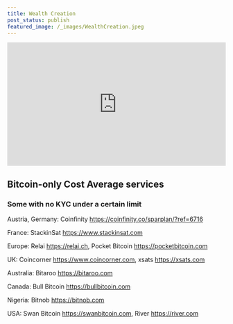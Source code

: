 ```yaml
---
title: Wealth Creation
post_status: publish
featured_image: /_images/WealthCreation.jpeg
---
```


<div style="padding:56.25% 0 0 0;position:relative;"><iframe src="https://player.vimeo.com/video/847618747?badge=0&amp;autopause=0&amp;player_id=0&amp;app_id=58479" frameborder="0" allow="autoplay; fullscreen; picture-in-picture" allowfullscreen style="position:absolute;top:0;left:0;width:100%;height:100%;" title="037 Wealth Creation"></iframe></div>

<div style="margin-bottom:30px;"></div>

## Bitcoin-only Cost Average services
### Some with no KYC under a certain limit

Austria, Germany: Coinfinity https://coinfinity.co/sparplan/?ref=6716

France: StackinSat https://www.stackinsat.com

Europe: Relai https://relai.ch, Pocket Bitcoin https://pocketbitcoin.com

UK: Coincorner https://www.coincorner.com, xsats https://xsats.com

Australia: Bitaroo https://bitaroo.com

Canada: Bull Bitcoin https://bullbitcoin.com

Nigeria: Bitnob https://bitnob.com

USA: Swan Bitcoin https://swanbitcoin.com, River https://river.com

